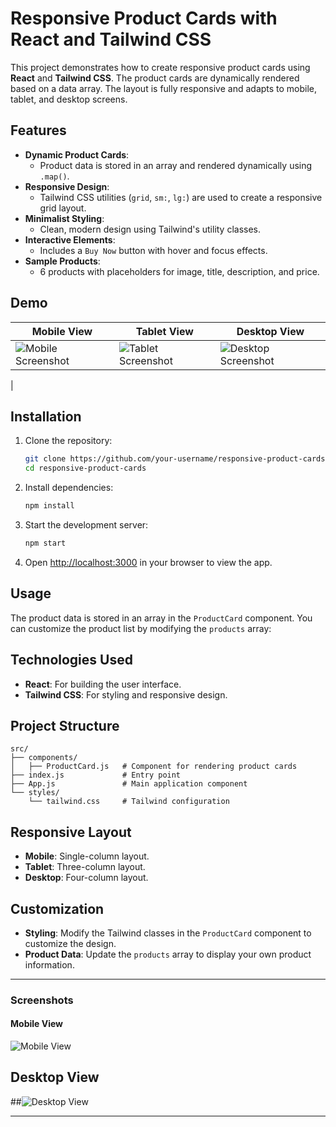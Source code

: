 
# Responsive Product Cards with React and Tailwind CSS

This project demonstrates how to create responsive product cards using **React** and **Tailwind CSS**. The product cards are dynamically rendered based on a data array. The layout is fully responsive and adapts to mobile, tablet, and desktop screens.

## Features

- **Dynamic Product Cards**:
  - Product data is stored in an array and rendered dynamically using `.map()`.
- **Responsive Design**:
  - Tailwind CSS utilities (`grid`, `sm:`, `lg:`) are used to create a responsive grid layout.
- **Minimalist Styling**:
  - Clean, modern design using Tailwind's utility classes.
- **Interactive Elements**:
  - Includes a `Buy Now` button with hover and focus effects.
- **Sample Products**:
  - 6 products with placeholders for image, title, description, and price.

## Demo

| Mobile View          | Tablet View          | Desktop View          |
|----------------------|----------------------|-----------------------|
| ![Mobile Screenshot](https://github.com/user-attachments/assets/224a511f-4fd8-4632-b7c7-5bded58de2d4) | ![Tablet Screenshot](https://github.com/user-attachments/assets/f496c946-5957-42ed-af71-087571e85728) | ![Desktop Screenshot](https://github.com/user-attachments/assets/01deeed9-e5c9-44e5-9973-bdb5d3a7b60f)
 |

## Installation

1. Clone the repository:
   ```bash
   git clone https://github.com/your-username/responsive-product-cards.git
   cd responsive-product-cards
   ```

2. Install dependencies:
   ```bash
   npm install
   ```

3. Start the development server:
   ```bash
   npm start
   ```

4. Open [http://localhost:3000](http://localhost:3000) in your browser to view the app.

## Usage

The product data is stored in an array in the `ProductCard` component. You can customize the product list by modifying the `products` array:

## Technologies Used

- **React**: For building the user interface.
- **Tailwind CSS**: For styling and responsive design.

## Project Structure

```
src/
├── components/
│   ├── ProductCard.js   # Component for rendering product cards
├── index.js             # Entry point
├── App.js               # Main application component
└── styles/
    └── tailwind.css     # Tailwind configuration
```

## Responsive Layout

- **Mobile**: Single-column layout.
- **Tablet**: Three-column layout.
- **Desktop**: Four-column layout.

## Customization

- **Styling**:
  Modify the Tailwind classes in the `ProductCard` component to customize the design.
- **Product Data**:
  Update the `products` array to display your own product information.

---

### **Screenshots**

#### **Mobile View**
![Mobile View](https://github.com/user-attachments/assets/a7cf16cf-51d4-42ff-ab42-0483ff36bf58)

## **Desktop View**
##![Desktop View](https://github.com/user-attachments/assets/ad9047f0-b714-430b-a835-727020750a93)

---

